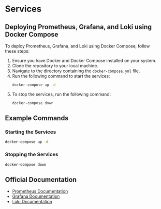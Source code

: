 # Services

## Deploying Prometheus, Grafana, and Loki using Docker Compose

To deploy Prometheus, Grafana, and Loki using Docker Compose, follow these steps:

1. Ensure you have Docker and Docker Compose installed on your system.
2. Clone the repository to your local machine.
3. Navigate to the directory containing the `docker-compose.yml` file.
4. Run the following command to start the services:
   ```sh
   docker-compose up -d
   ```
5. To stop the services, run the following command:
   ```sh
   docker-compose down
   ```

## Example Commands

### Starting the Services
```sh
docker-compose up -d
```

### Stopping the Services
```sh
docker-compose down
```

## Official Documentation

- [Prometheus Documentation](https://prometheus.io/docs/introduction/overview/)
- [Grafana Documentation](https://grafana.com/docs/grafana/latest/)
- [Loki Documentation](https://grafana.com/docs/loki/latest/)
